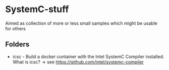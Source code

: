 # SystemC-stuff

Aimed as collection of more or less small samples which might be usable for others

## Folders
* icsc - Build a docker container with the Intel SystemC Compiler installed. What is icsc? -> see https://github.com/intel/systemc-compiler


